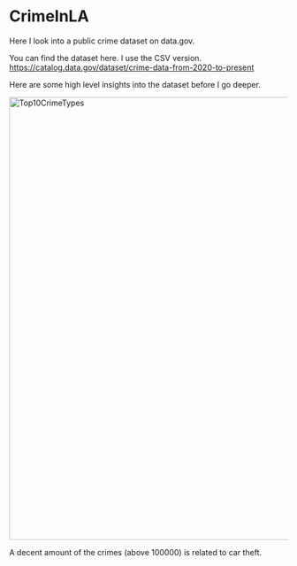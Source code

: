 # CrimeInLA
Here I look into a public crime dataset on data.gov.

You can find the dataset here. I use the CSV version. 
https://catalog.data.gov/dataset/crime-data-from-2020-to-present

Here are some high level insights into the dataset before I go deeper.


<img width="1200" height="800" alt="Top10CrimeTypes" src="https://github.com/user-attachments/assets/5b507c5a-216b-44c9-9ab8-39495b2ce472" />

A decent amount of the crimes (above 100000) is related to car theft.



